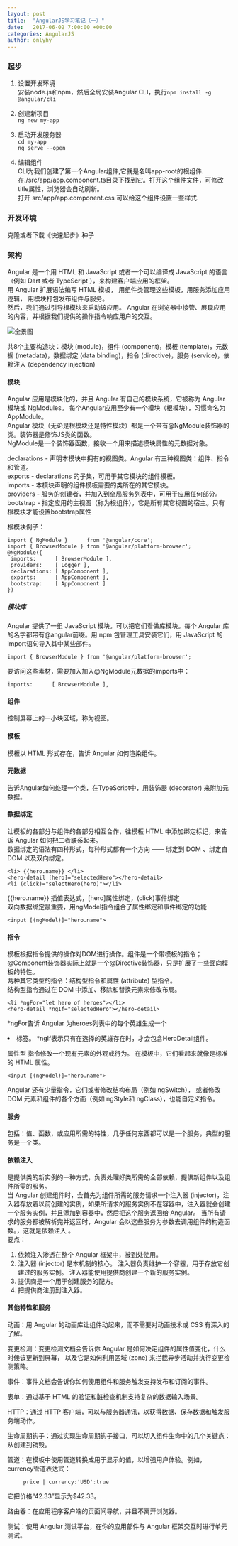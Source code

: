 ```yaml
---
layout: post
title:  "AngularJS学习笔记（一）"
date:   2017-06-02 7:00:00 +00:00
categories: AngularJS
author: onlyhy
---
```

### 起步
1. 设置开发环境  
   安装node.js和npm，然后全局安装Angular CLI，执行`npm install -g @angular/cli`

2. 创建新项目  
   `ng new my-app`

3. 启动开发服务器  
   `cd my-app`  
   `ng serve --open`

4. 编辑组件  
   CLI为我们创建了第一个Angular组件,它就是名叫app-root的根组件.在./src/app/app.component.ts目录下找到它。打开这个组件文件，可修改title属性，浏览器会自动刷新。  
   打开 src/app/app.component.css 可以给这个组件设置一些样式.

### 开发环境   
   克隆或者下载《快速起步》种子  

### 架构  
   Angular 是一个用 HTML 和 JavaScript 或者一个可以编译成 JavaScript 的语言（例如 Dart 或者 TypeScript ），来构建客户端应用的框架。  
   用 Angular 扩展语法编写 HTML 模板， 用组件类管理这些模板，用服务添加应用逻辑， 用模块打包发布组件与服务。  
   然后，我们通过引导根模块来启动该应用。 Angular 在浏览器中接管、展现应用的内容，并根据我们提供的操作指令响应用户的交互。  

   ![全景图](C:\Users\YellowHappy\onlyhy.github.io\assets\angularjs.png)

   共8个主要构造块：模块 (module)，组件 (component)，模板 (template)，元数据 (metadata)，数据绑定 (data binding)，指令 (directive)，服务 (service)，依赖注入 (dependency injection)  

#### 模块  
   Angular 应用是模块化的，并且 Angular 有自己的模块系统，它被称为 Angular 模块或 NgModules。
   每个Angular应用至少有一个模块（根模块），习惯命名为AppModule。  
   Angular 模块（无论是根模块还是特性模块）都是一个带有@NgModule装饰器的类。装饰器是修饰JS类的函数。  
   NgModule是一个装饰器函数，接收一个用来描述模块属性的元数据对象。  

   declarations - 声明本模块中拥有的视图类。Angular 有三种视图类：组件、指令和管道。  
   exports - declarations 的子集，可用于其它模块的组件模板。  
   imports - 本模块声明的组件模板需要的类所在的其它模块。  
   providers - 服务的创建者，并加入到全局服务列表中，可用于应用任何部分。  
   bootstrap - 指定应用的主视图（称为根组件），它是所有其它视图的宿主。只有根模块才能设置bootstrap属性  

   根模块例子：

    import { NgModule }      from '@angular/core';
    import { BrowserModule } from '@angular/platform-browser';
    @NgModule({
     imports:      [ BrowserModule ],
     providers:    [ Logger ],
     declarations: [ AppComponent ],
     exports:      [ AppComponent ],
     bootstrap:    [ AppComponent ]
    })

##### 模块库  
   Angular 提供了一组 JavaScript 模块。可以把它们看做库模块。每个 Angular 库的名字都带有@angular前缀。用 npm 包管理工具安装它们，用 JavaScript 的import语句导入其中某些部件。
   
    import { BrowserModule } from '@angular/platform-browser';

   要访问这些素材，需要加入加入@NgModule元数据的imports中：  
    
    imports:      [ BrowserModule ],

#### 组件  
   控制屏幕上的一小块区域，称为视图。

#### 模板  
   模板以 HTML 形式存在，告诉 Angular 如何渲染组件。

#### 元数据  
   告诉Angular如何处理一个类，在TypeScript中，用装饰器 (decorator) 来附加元数据。  

#### 数据绑定  
   让模板的各部分与组件的各部分相互合作，往模板 HTML 中添加绑定标记，来告诉 Angular 如何把二者联系起来。  
   数据绑定的语法有四种形式，每种形式都有一个方向 —— 绑定到 DOM 、绑定自 DOM 以及双向绑定。  

    <li> {{hero.name}} </li>
    <hero-detail [hero]="selectedHero"></hero-detail>
    <li (click)="selectHero(hero)"></li>

   {{hero.name}}  插值表达式，[hero]属性绑定，(click)事件绑定  
   双向数据绑定最重要，用ngModel指令组合了属性绑定和事件绑定的功能  

    <input [(ngModel)]="hero.name">

#### 指令  
   模板根据指令提供的操作对DOM进行操作。组件是一个带模板的指令；@Component装饰器实际上就是一个@Directive装饰器，只是扩展了一些面向模板的特性。  
   两种其它类型的指令：结构型指令和属性 (attribute) 型指令。  
   结构型指令通过在 DOM 中添加、移除和替换元素来修改布局。  

    <li *ngFor="let hero of heroes"></li>
    <hero-detail *ngIf="selectedHero"></hero-detail>

   *ngFor告诉 Angular 为heroes列表中的每个英雄生成一个<li>标签。
   *ngIf表示只有在选择的英雄存在时，才会包含HeroDetail组件。  

   属性型 指令修改一个现有元素的外观或行为。 在模板中，它们看起来就像是标准的 HTML 属性。 

    <input [(ngModel)]="hero.name">

   Angular 还有少量指令，它们或者修改结构布局（例如 ngSwitch）， 或者修改 DOM 元素和组件的各个方面（例如 ngStyle和 ngClass），也能自定义指令。  

#### 服务
   包括：值、函数，或应用所需的特性，几乎任何东西都可以是一个服务，典型的服务是一个类。

#### 依赖注入
   是提供类的新实例的一种方式，负责处理好类所需的全部依赖，提供新组件以及组件所需的服务。  
   当 Angular 创建组件时，会首先为组件所需的服务请求一个注入器 (injector)，注入器存放着以前创建的实例，如果所请求的服务实例不在容器中，注入器就会创建一个服务实例，并且添加到容器中，然后把这个服务返回给 Angular。 当所有请求的服务都被解析完并返回时，Angular 会以这些服务为参数去调用组件的构造函数。，这就是依赖注入 。  
   要点：
   1. 依赖注入渗透在整个 Angular 框架中，被到处使用。
   2. 注入器 (injector) 是本机制的核心。
   注入器负责维护一个容器，用于存放它创建过的服务实例。
   注入器能使用提供商创建一个新的服务实例。
   3. 提供商是一个用于创建服务的配方。
   4. 把提供商注册到注入器。  

#### 其他特性和服务  
   动画：用 Angular 的动画库让组件动起来，而不需要对动画技术或 CSS 有深入的了解。

   变更检测：变更检测文档会告诉你 Angular 是如何决定组件的属性值变化，什么时候该更新到屏幕， 以及它是如何利用区域 (zone) 来拦截异步活动并执行变更检测策略。

   事件：事件文档会告诉你如何使用组件和服务触发支持发布和订阅的事件。

   表单：通过基于 HTML 的验证和脏检查机制支持复杂的数据输入场景。

   HTTP：通过 HTTP 客户端，可以与服务器通讯，以获得数据、保存数据和触发服务端动作。

   生命周期钩子：通过实现生命周期钩子接口，可以切入组件生命中的几个关键点：从创建到销毁。

   管道：在模板中使用管道转换成用于显示的值，以增强用户体验。例如，currency管道表达式：

         price | currency:'USD':true  

   它把价格“42.33”显示为$42.33。

   路由器：在应用程序客户端的页面间导航，并且不离开浏览器。

   测试：使用 Angular 测试平台，在你的应用部件与 Angular 框架交互时进行单元测试。








